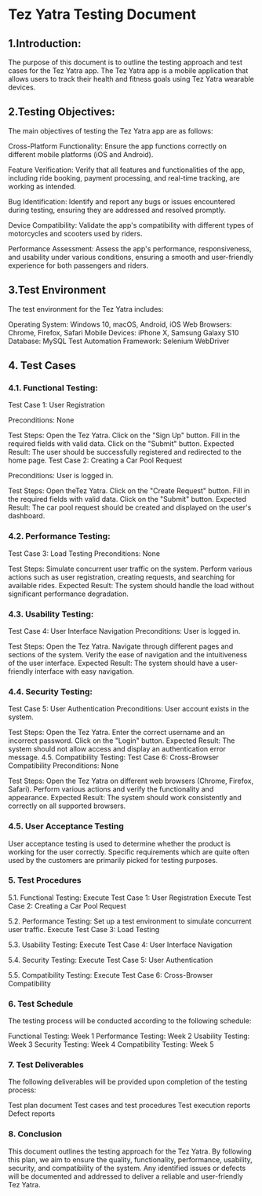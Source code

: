 # Tez Yatra Testing Document

## 1.Introduction:
The purpose of this document is to outline the testing approach and test cases for the Tez Yatra app. The Tez Yatra app is a mobile application that allows users to track their health and fitness goals using Tez Yatra wearable devices.

## 2.Testing Objectives:
The main objectives of testing the Tez Yatra app are as follows:

Cross-Platform Functionality: Ensure the app functions correctly on different mobile platforms (iOS and Android).

Feature Verification: Verify that all features and functionalities of the app, including ride booking, payment processing, and real-time tracking, are working as intended.

Bug Identification: Identify and report any bugs or issues encountered during testing, ensuring they are addressed and resolved promptly.

Device Compatibility: Validate the app's compatibility with different types of motorcycles and scooters used by riders.

Performance Assessment: Assess the app's performance, responsiveness, and usability under various conditions, ensuring a smooth and user-friendly experience for both passengers and riders.

## 3.Test Environment
The test environment for the Tez Yatra includes:

Operating System: Windows 10, macOS, Android, iOS
Web Browsers: Chrome, Firefox, Safari
Mobile Devices: iPhone X, Samsung Galaxy S10
Database: MySQL
Test Automation Framework: Selenium WebDriver

## 4. Test Cases
### 4.1. Functional Testing:
Test Case 1: User Registration

Preconditions: None

Test Steps: Open the Tez Yatra. Click on the "Sign Up" button. Fill in the required fields with valid data. Click on the "Submit" button. Expected Result: The user should be successfully registered and redirected to the home page.
Test Case 2: Creating a Car Pool Request

Preconditions: User is logged in.

Test Steps: Open theTez Yatra. Click on the "Create Request" button. Fill in the required fields with valid data. Click on the "Submit" button. Expected Result: The car pool request should be created and displayed on the user's dashboard.
### 4.2. Performance Testing:
Test Case 3: Load Testing Preconditions: None

Test Steps: Simulate concurrent user traffic on the system. Perform various actions such as user registration, creating requests, and searching for available rides. Expected Result: The system should handle the load without significant performance degradation.
### 4.3. Usability Testing:
Test Case 4: User Interface Navigation Preconditions: User is logged in.

Test Steps: Open the Tez Yatra. Navigate through different pages and sections of the system. Verify the ease of navigation and the intuitiveness of the user interface. Expected Result: The system should have a user-friendly interface with easy navigation.
### 4.4. Security Testing:
Test Case 5: User Authentication Preconditions: User account exists in the system.

Test Steps: Open the Tez Yatra. Enter the correct username and an incorrect password. Click on the "Login" button. Expected Result: The system should not allow access and display an authentication error message.
4.5. Compatibility Testing:
Test Case 6: Cross-Browser Compatibility Preconditions: None

Test Steps: Open the Tez Yatra on different web browsers (Chrome, Firefox, Safari). Perform various actions and verify the functionality and appearance. Expected Result: The system should work consistently and correctly on all supported browsers.

### 4.5. User Acceptance Testing
User acceptance testing is used to determine whether the product is working for the user correctly. Specific requirements which are quite often used by the customers are primarily picked for testing purposes. 
### 5. Test Procedures
5.1. Functional Testing:
Execute Test Case 1: User Registration Execute Test Case 2: Creating a Car Pool Request

5.2. Performance Testing:
Set up a test environment to simulate concurrent user traffic. Execute Test Case 3: Load Testing

5.3. Usability Testing:
Execute Test Case 4: User Interface Navigation

5.4. Security Testing:
Execute Test Case 5: User Authentication

5.5. Compatibility Testing:
Execute Test Case 6: Cross-Browser Compatibility

### 6. Test Schedule
The testing process will be conducted according to the following schedule:

Functional Testing: Week 1
Performance Testing: Week 2
Usability Testing: Week 3
Security Testing: Week 4
Compatibility Testing: Week 5
### 7. Test Deliverables
The following deliverables will be provided upon completion of the testing process:

Test plan document
Test cases and test procedures
Test execution reports
Defect reports
### 8. Conclusion
This document outlines the testing approach for the Tez Yatra. By following this plan, we aim to ensure the quality, functionality, performance, usability, security, and compatibility of the system. Any identified issues or defects will be documented and addressed to deliver a reliable and user-friendly Tez Yatra.
